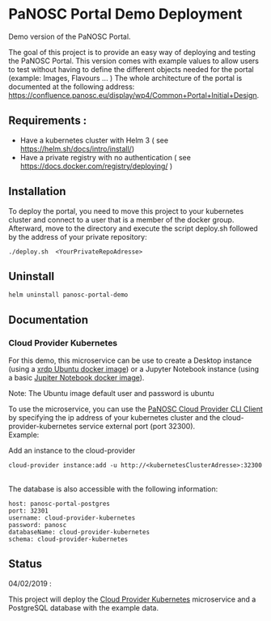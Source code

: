 PaNOSC Portal Demo Deployment
=============================

Demo version of the PaNOSC Portal.

The goal of this project is to provide an easy way of deploying and testing the PaNOSC Portal. This version comes with 
example values to allow users to test without having to define the different objects needed for the portal (example: Images, Flavours ... )
The whole architecture of the portal is documented at the following address: https://confluence.panosc.eu/display/wp4/Common+Portal+Initial+Design.

## Requirements :
- Have a kubernetes cluster with Helm 3 ( see https://helm.sh/docs/intro/install/)
- Have a private registry with no authentication  ( see https://docs.docker.com/registry/deploying/ )


## Installation
To deploy the portal, you need to move this project to your kubernetes cluster and connect to a user that is a member of the docker group.<br/>
Afterward, move to the directory and execute the script deploy.sh followed by the address of your private repository:
```
./deploy.sh  <YourPrivateRepoAdresse>
```

## Uninstall  
```
helm uninstall panosc-portal-demo
```

## Documentation

### Cloud Provider Kubernetes

For this demo, this microservice can be use to create a Desktop instance (using a [xrdp Ubuntu docker image](https://hub.docker.com/r/danielguerra/ubuntu-xrdp-base)) or a Jupyter Notebook instance (using a basic [Jupiter Notebook docker image](https://hub.docker.com/r/jupyter/datascience-notebook)).

Note: The Ubuntu image default user and password is ubuntu

To use the microservice, you can use the [PaNOSC Cloud Provider CLI Client](https://github.com/panosc-portal/cloud-provider-client-cli) by specifying the ip address of your kubernetes cluster and the cloud-provider-kubernetes service external port (port 32300).
<br/>Example:

Add an instance to the cloud-provider 
```
cloud-provider instance:add -u http://<kubernetesClusterAdresse>:32300
```

<br/>
The database is also accessible with the following information:

```
host: panosc-portal-postgres  
port: 32301
username: cloud-provider-kubernetes  
password: panosc
databaseName: cloud-provider-kubernetes  
schema: cloud-provider-kubernetes
```


## Status

04/02/2019 :

This project will deploy the  [Cloud Provider Kubernetes](https://github.com/panosc-portal/cloud-provider-kubernetes) microservice and a PostgreSQL database with the example data. 

